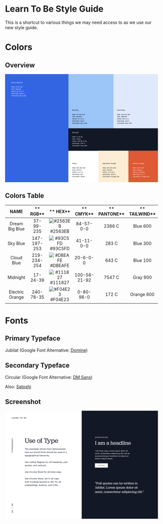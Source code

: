 # Learn To Be Style Guide

This is a shortcut to various things we may need access to as we use our new style guide.

# Colors #

## Overview

![Brand Logo](/assets/color_pallette.png)

## Colors Table

**NAME**|** RGB**|** HEX**|** CMYK**|** PANTONE**|** TAILWIND**
:-----:|:-----:|:-----:|:-----:|:-----:|:-----:
Dream Big Blue| 37-99-235| ![#2563EB](https://via.placeholder.com/15/2563EB/000000?text=+) #2563EB|84-57-0-0| 2386 C| Blue 600
Sky Blue| 147-197-253| ![#93C5FD](https://via.placeholder.com/15/93C5FD/000000?text=+) #93C5FD| 41-11-0-0| 283 C| Blue 300
Cloud Blue| 219-234-254| ![#DBEAFE](https://via.placeholder.com/15/DBEAFE/000000?text=+) #DBEAFE| 20-6-0-0| 643 C| Blue 100
Midnight| 17-24-39| ![#111827](https://via.placeholder.com/15/111827/000000?text=+) #111827| 100-58-21-92| 7547 C| Gray 900
Electric Orange| 240-78-35| ![#F04E23](https://via.placeholder.com/15/F04E23/000000?text=+) #F04E23| 0-80-98-0| 172 C| Orange 600

# Fonts 

## Primary Typeface

Jubilat (Google Font Alternative: [Domine](https://fonts.google.com/specimen/Domine))

## Secondary Typeface

Circular (Google Font Alternative: [DM Sans](https://fonts.google.com/specimen/DM+Sans))

Also: [Satoshi](https://www.fontshare.com/fonts/satoshi)

## Screenshot 

![Font Screenshot](/assets/font.png)
